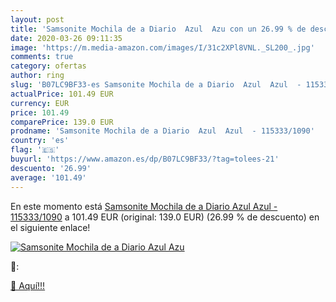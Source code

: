 ```yaml
---
layout: post
title: 'Samsonite Mochila de a Diario  Azul  Azu con un 26.99 % de descuento'
date: 2020-03-26 09:11:35
image: 'https://m.media-amazon.com/images/I/31c2XPl8VNL._SL200_.jpg'
comments: true
category: ofertas
author: ring
slug: 'B07LC9BF33-es Samsonite Mochila de a Diario  Azul  Azul  - 115333/1090'
actualPrice: 101.49 EUR
currency: EUR
price: 101.49
comparePrice: 139.0 EUR
prodname: 'Samsonite Mochila de a Diario  Azul  Azul  - 115333/1090'
country: 'es'
flag: '🇪🇸'
buyurl: 'https://www.amazon.es/dp/B07LC9BF33/?tag=tolees-21'
descuento: '26.99'
average: '101.49'
---
```


En este momento está [Samsonite Mochila de a Diario  Azul  Azul  - 115333/1090](https://www.amazon.es/dp/B07LC9BF33/?tag=tolees-21) a 101.49 EUR (original: 139.0 EUR) (26.99 %  de descuento) en el siguiente enlace!

[![Samsonite Mochila de a Diario  Azul  Azu](https://m.media-amazon.com/images/I/31c2XPl8VNL._SL200_.jpg)](https://www.amazon.es/dp/B07LC9BF33/?tag=tolees-21)

🔎:


[🛒 Aquí!!!](https://www.amazon.es/dp/B07LC9BF33/?tag=tolees-21)
